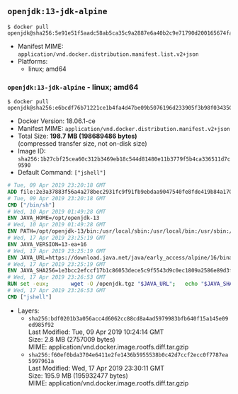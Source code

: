## `openjdk:13-jdk-alpine`

```console
$ docker pull openjdk@sha256:5e91e51f5aadc58ab5ca35c9a2887e6a40b2c9e71790d200165674fa0fa60582
```

-	Manifest MIME: `application/vnd.docker.distribution.manifest.list.v2+json`
-	Platforms:
	-	linux; amd64

### `openjdk:13-jdk-alpine` - linux; amd64

```console
$ docker pull openjdk@sha256:e6bcdf76b71221ce1b4fa4d47be09b5076196d233905f3b98f034350cd9fe181
```

-	Docker Version: 18.06.1-ce
-	Manifest MIME: `application/vnd.docker.distribution.manifest.v2+json`
-	Total Size: **198.7 MB (198689486 bytes)**  
	(compressed transfer size, not on-disk size)
-	Image ID: `sha256:1b27cbf25cea60c312b3469eb18c544d81480e11b3779f5b4ca336511d7c9590`
-	Default Command: `["jshell"]`

```dockerfile
# Tue, 09 Apr 2019 23:20:18 GMT
ADD file:2e3a37883f56a4a278bec2931fc9f91fb9ebdaa9047540fe8fde419b84a1701b in / 
# Tue, 09 Apr 2019 23:20:18 GMT
CMD ["/bin/sh"]
# Wed, 10 Apr 2019 01:49:28 GMT
ENV JAVA_HOME=/opt/openjdk-13
# Wed, 10 Apr 2019 01:49:28 GMT
ENV PATH=/opt/openjdk-13/bin:/usr/local/sbin:/usr/local/bin:/usr/sbin:/usr/bin:/sbin:/bin
# Wed, 17 Apr 2019 23:25:19 GMT
ENV JAVA_VERSION=13-ea+16
# Wed, 17 Apr 2019 23:25:19 GMT
ENV JAVA_URL=https://download.java.net/java/early_access/alpine/16/binaries/openjdk-13-ea+16_linux-x64-musl_bin.tar.gz
# Wed, 17 Apr 2019 23:25:19 GMT
ENV JAVA_SHA256=1e3bcc2efccf17b1c86053dece5c9f5543d9c0ec1809a2586e89d3fe0e20e37d
# Wed, 17 Apr 2019 23:26:53 GMT
RUN set -eux; 		wget -O /openjdk.tgz "$JAVA_URL"; 	echo "$JAVA_SHA256 */openjdk.tgz" | sha256sum -c -; 	mkdir -p "$JAVA_HOME"; 	tar --extract --file /openjdk.tgz --directory "$JAVA_HOME" --strip-components 1; 	rm /openjdk.tgz; 		java -Xshare:dump; 		java --version; 	javac --version
# Wed, 17 Apr 2019 23:26:53 GMT
CMD ["jshell"]
```

-	Layers:
	-	`sha256:bdf0201b3a056acc4d6062cc88cd8a4ad5979983bfb640f15a145e09ed985f92`  
		Last Modified: Tue, 09 Apr 2019 10:24:14 GMT  
		Size: 2.8 MB (2757009 bytes)  
		MIME: application/vnd.docker.image.rootfs.diff.tar.gzip
	-	`sha256:f60ef0bda3704e6411e2fe1436b5955538b0c42d7ccf2ecc0f7787ea5997961a`  
		Last Modified: Wed, 17 Apr 2019 23:30:11 GMT  
		Size: 195.9 MB (195932477 bytes)  
		MIME: application/vnd.docker.image.rootfs.diff.tar.gzip
